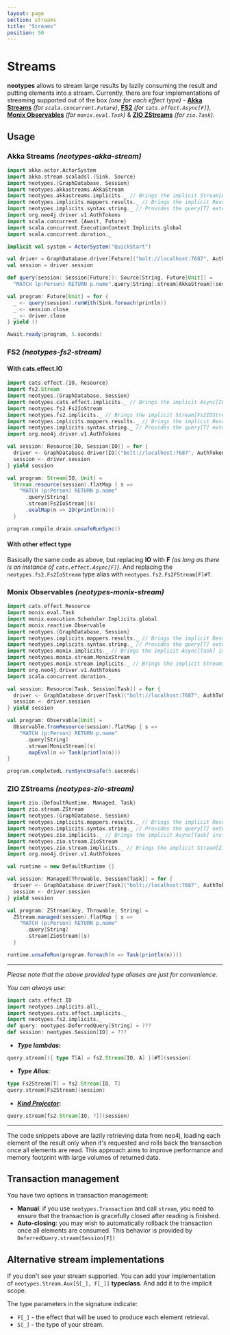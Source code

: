 ```yaml
---
layout: page
section: streams
title: "Streams"
position: 50
---
```


# Streams

**neotypes** allows to stream large results by lazily consuming the result and putting elements into a stream.
Currently, there are four implementations of streaming supported out of the box _(one for each effect type)_ -
[**Akka Streams**](https://doc.akka.io/docs/akka/current/stream/index.html) _(for `scala.concurrent.Future`)_,
[**FS2**](https://fs2.io/) _(for `cats.effect.Async[F]`)_,
[**Monix Observables**](https://monix.io/docs/3x/reactive/observable.html) _(for `monix.eval.Task`)_ &
[**ZIO ZStreams**](https://zio.dev/docs/datatypes/datatypes_stream) _(for `zio.Task`)_.

## Usage

### Akka Streams _(neotypes-akka-stream)_

```scala mdoc:compile-only
import akka.actor.ActorSystem
import akka.stream.scaladsl.{Sink, Source}
import neotypes.{GraphDatabase, Session}
import neotypes.akkastreams.AkkaStream
import neotypes.akkastreams.implicits._ // Brings the implicit Stream[AkkaStream] instance into the scope.
import neotypes.implicits.mappers.results._ // Brings the implicit ResultMapper[String] instance into the scope.
import neotypes.implicits.syntax.string._ // Provides the query[T] extension method.
import org.neo4j.driver.v1.AuthTokens
import scala.concurrent.{Await, Future}
import scala.concurrent.ExecutionContext.Implicits.global
import scala.concurrent.duration._

implicit val system = ActorSystem("QuickStart")

val driver = GraphDatabase.driver[Future]("bolt://localhost:7687", AuthTokens.basic("neo4j", "****"))
val session = driver.session

def query(session: Session[Future]): Source[String, Future[Unit]] =
  "MATCH (p:Person) RETURN p.name".query[String].stream[AkkaStream](session)

val program: Future[Unit] = for {
  _ <- query(session).runWith(Sink.foreach(println))
  _ <- session.close
  _ <- driver.close
} yield ()

Await.ready(program, 5.seconds)
```

### FS2 _(neotypes-fs2-stream)_

#### With cats.effect.IO

```scala mdoc:compile-only
import cats.effect.{IO, Resource}
import fs2.Stream
import neotypes.{GraphDatabase, Session}
import neotypes.cats.effect.implicits._ // Brings the implicit Async[IO] instance into the scope.
import neotypes.fs2.Fs2IoStream
import neotypes.fs2.implicits._ // Brings the implicit Stream[Fs2IOStream] instance into the scope.
import neotypes.implicits.mappers.results._ // Brings the implicit ResultMapper[String] instance into the scope.
import neotypes.implicits.syntax.string._ // Provides the query[T] extension method.
import org.neo4j.driver.v1.AuthTokens

val session: Resource[IO, Session[IO]] = for {
  driver <- GraphDatabase.driver[IO]("bolt://localhost:7687", AuthTokens.basic("neo4j", "****"))
  session <- driver.session
} yield session

val program: Stream[IO, Unit] =
  Stream.resource(session).flatMap { s =>
    "MATCH (p:Person) RETURN p.name"
      .query[String]
      .stream[Fs2IoStream](s)
      .evalMap(n => IO(println(n)))
  }

program.compile.drain.unsafeRunSync()
```

#### With other effect type

Basically the same code as above, but replacing **IO** with **F**
_(as long as there is an instance of `cats.effect.Async[F]`)_.
And replacing the `neotypes.fs2.Fs2IoStream` type alias
with `neotypes.fs2.Fs2FStream[F]#T`.

### Monix Observables _(neotypes-monix-stream)_

```scala mdoc:compile-only
import cats.effect.Resource
import monix.eval.Task
import monix.execution.Scheduler.Implicits.global
import monix.reactive.Observable
import neotypes.{GraphDatabase, Session}
import neotypes.implicits.mappers.results._ // Brings the implicit ResultMapper[String] instance into the scope.
import neotypes.implicits.syntax.string._ // Provides the query[T] extension method.
import neotypes.monix.implicits._ // Brings the implicit Async[Task] instance into the scope.
import neotypes.monix.stream.MonixStream
import neotypes.monix.stream.implicits._ // Brings the implicit Stream[MonixStream] instance into the scope.
import org.neo4j.driver.v1.AuthTokens
import scala.concurrent.duration._

val session: Resource[Task, Session[Task]] = for {
  driver <- GraphDatabase.driver[Task]("bolt://localhost:7687", AuthTokens.basic("neo4j", "****"))
  session <- driver.session
} yield session

val program: Observable[Unit] =
  Observable.fromResource(session).flatMap { s =>
    "MATCH (p:Person) RETURN p.name"
      .query[String]
      .stream[MonixStream](s)
      .mapEval(n => Task(println(n)))
}

program.completedL.runSyncUnsafe(5.seconds)
```

### ZIO ZStreams _(neotypes-zio-stream)_

```scala mdoc:compile-only
import zio.{DefaultRuntime, Managed, Task}
import zio.stream.ZStream
import neotypes.{GraphDatabase, Session}
import neotypes.implicits.mappers.results._ // Brings the implicit ResultMapper[String] instance into the scope.
import neotypes.implicits.syntax.string._ // Provides the query[T] extension method.
import neotypes.zio.implicits._ // Brings the implicit Async[Task] instance into the scope.
import neotypes.zio.stream.ZioStream
import neotypes.zio.stream.implicits._ // Brings the implicit Stream[ZioStream] instance into the scope.
import org.neo4j.driver.v1.AuthTokens

val runtime = new DefaultRuntime {}

val session: Managed[Throwable, Session[Task]] = for {
  driver <- GraphDatabase.driver[Task]("bolt://localhost:7687", AuthTokens.basic("neo4j", "****"))
  session <- driver.session
} yield session

val program: ZStream[Any, Throwable, String] =
  ZStream.managed(session).flatMap { s =>
    "MATCH (p:Person) RETURN p.name"
      .query[String]
      .stream[ZioStream](s)
  }

runtime.unsafeRun(program.foreach(n => Task(println(n))))
```

-----

_Please note that the above provided type aliases are just for convenience_.

_You can always use:_

```scala mdoc:invisible
import cats.effect.IO
import neotypes.implicits.all._
import neotypes.cats.effect.implicits._
import neotypes.fs2.implicits._
def query: neotypes.DeferredQuery[String] = ???
def session: neotypes.Session[IO] = ???
```

* **_Type lambdas_:**

```scala mdoc:compile-only
query.stream[({ type T[A] = fs2.Stream[IO, A] })#T](session)
```

* **_Type Alias_:**

```scala mdoc:compile-only
type Fs2Stream[T] = fs2.Stream[IO, T]
query.stream[Fs2Stream](session)
```

* **[_Kind Projector_](https://github.com/typelevel/kind-projector):**

```scala
query.stream[fs2.Stream[IO, ?]](session)
```

-----

The code snippets above are lazily retrieving data from neo4j, loading each element of the result only when it's requested and rolls back the transaction once all elements are read.
This approach aims to improve performance and memory footprint with large volumes of returned data.

## Transaction management

You have two options in transaction management:
* **Manual**: if you use `neotypes.Transaction` and call `stream`, you need to ensure that the transaction is gracefully closed after reading is finished.
* **Auto-closing**: you may wish to automatically rollback the transaction once
all elements are consumed. This behavior is provided by `DeferredQuery.stream(Session[F])`

## Alternative stream implementations

If you don't see your stream supported.
You can add your implementation of `neotypes.Stream.Aux[S[_], F[_]]` **typeclass**.
And add it to the implicit scope.

The type parameters in the signature indicate:

* `F[_]` - the effect that will be used to produce each element retrieval.
* `S[_]` - the type of your stream.
